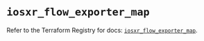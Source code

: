 # `iosxr_flow_exporter_map`

Refer to the Terraform Registry for docs: [`iosxr_flow_exporter_map`](https://registry.terraform.io/providers/ciscodevnet/iosxr/0.6.0/docs/resources/flow_exporter_map).
